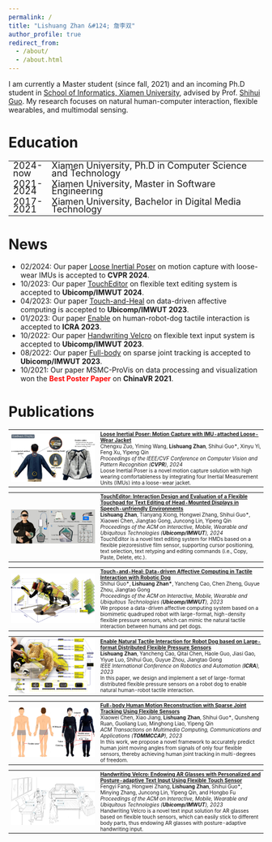 ```yaml
---
permalink: /
title: "Lishuang Zhan &#124; 詹李双"
author_profile: true
redirect_from: 
  - /about/
  - /about.html
---
```


I am currently a Master student (since fall, 2021) and an incoming Ph.D student in [School of Informatics, Xiamen University](https://informatics.xmu.edu.cn/), advised by Prof. [Shihui Guo](https://www.humanplus.xyz/). My research focuses on natural human-computer interaction, flexible wearables, and multimodal sensing.

# Education
<table style="width:100%; border-collapse: collapse; border: none; font-size: 18px; line-height: 0.8;">
  <tr>
    <td style="width:15%; border: none;">2024-now</td>
    <td style="width:85%; border: none;">Xiamen University, Ph.D in Computer Science and Technology</td>
  </tr>
  <tr>
    <td style="width:15%; border: none;">2021-2024</td>
    <td style="width:85%; border: none;">Xiamen University, Master in Software Engineering</td>
  </tr>
  <tr>
    <td style="width:15%; border: none;">2017-2021</td>
    <td style="width:85%; border: none;">Xiamen University, Bachelor in Digital Media Technology</td>
  </tr>
</table>

# News
- <span style="font-size: 14px;">02/2024: Our paper [Loose Inertial Poser](https://openaccess.thecvf.com/content/CVPR2024/html/Zuo_Loose_Inertial_Poser_Motion_Capture_with_IMU-attached_Loose-Wear_Jacket_CVPR_2024_paper.html) on motion capture with loose-wear IMUs is accepted to **CVPR 2024**.</span>
- <span style="font-size: 14px;">10/2023: Our paper [TouchEditor](https://dl.acm.org/doi/abs/10.1145/3631454?af=R) on flexible text editing system is accepted to **Ubicomp/IMWUT 2024**.</span>
- <span style="font-size: 14px;">04/2023: Our paper [Touch-and-Heal](https://dl.acm.org/doi/abs/10.1145/3596258) on data-driven affective computing is accepted to **Ubicomp/IMWUT 2023**.</span>
- <span style="font-size: 14px;">01/2023: Our paper [Enable](https://ieeexplore.ieee.org/document/10161049) on human-robot-dog tactile interaction is accepted to **ICRA 2023**.</span>
- <span style="font-size: 14px;">10/2022: Our paper [Handwriting Velcro](https://dl.acm.org/doi/10.1145/3569461) on flexible text input system is accepted to **Ubicomp/IMWUT 2023**.</span>
- <span style="font-size: 14px;">08/2022: Our paper [Full-body](https://dl.acm.org/doi/10.1145/3564700) on sparse joint tracking is accepted to **Ubicomp/IMWUT 2023**.</span>
- <span style="font-size: 14px;">10/2021: Our paper MSMC-ProVis on data processing and visualization won the **<span style="color: red;">Best Poster Paper</span>** on **ChinaVR 2021**.</span>

# Publications

<table style="width:100%; border-collapse: collapse; border: none; font-size: 10px;">
  <tr>
    <td style="width:35%; border: none;"><img src="/images/cvpr_looseinertialposer.jpg" width="100%"></td>
    <td style="width:65%; border: none;">
      <strong><a href="https://openaccess.thecvf.com/content/CVPR2024/html/Zuo_Loose_Inertial_Poser_Motion_Capture_with_IMU-attached_Loose-Wear_Jacket_CVPR_2024_paper.html">Loose Inertial Poser: Motion Capture with IMU-attached Loose-Wear Jacket</a></strong><br>
      Chengxu Zuo, Yiming Wang, <strong>Lishuang Zhan</strong>, Shihui Guo*, Xinyu Yi, Feng Xu, Yipeng Qin<br>
      <em>Proceedings of the IEEE/CVF Conference on Computer Vision and Pattern Recognition (<strong>CVPR</strong>), 2024</em><br>
      Loose Inertial Poser is a novel motion capture solution with high wearing comfortableness by integrating four Inertial Measurement Units (IMUs) into a loose-wear jacket.
    </td>
  </tr>
</table>

<table style="width:100%; border-collapse: collapse; border: none; font-size: 10px;">
  <tr>
    <td style="width:35%; border: none;"><img src="/images/imwut_toucheditor.jpg" width="100%"></td>
    <td style="width:65%; border: none;">
      <strong><a href="https://dl.acm.org/doi/abs/10.1145/3631454?af=R">TouchEditor: Interaction Design and Evaluation of a Flexible Touchpad for Text Editing of Head-Mounted Displays in Speech-unfriendly Environments</a></strong><br>
      <strong>Lishuang Zhan</strong>, Tianyang Xiong, Hongwei Zhang, Shihui Guo*, Xiaowei Chen, Jiangtao Gong, Juncong Lin, Yipeng Qin<br>
      <em>Proceedings of the ACM on Interactive, Mobile, Wearable and Ubiquitous Technologies (<strong>Ubicomp/IMWUT</strong>), 2024</em><br>
      TouchEditor is a novel text editing system for HMDs based on a flexible piezoresistive film sensor, supporting cursor positioning, text selection, text retyping and editing commands (i.e., Copy, Paste, Delete, etc.).
    </td>
  </tr>
</table>

<table style="width:100%; border-collapse: collapse; border: none; font-size: 10px;">
  <tr>
    <td style="width:35%; border: none;"><img src="/images/imwut_touchandheal.png" width="100%"></td>
    <td style="width:65%; border: none;">
      <strong><a href="https://dl.acm.org/doi/abs/10.1145/3596258">Touch-and-Heal: Data-driven Affective Computing in Tactile Interaction with Robotic Dog</a></strong><br>
      Shihui Guo*, <strong>Lishuang Zhan*</strong>, Yancheng Cao, Chen Zheng, Guyue Zhou, Jiangtao Gong<br>
      <em>Proceedings of the ACM on Interactive, Mobile, Wearable and Ubiquitous Technologies (<strong>Ubicomp/IMWUT</strong>), 2023</em><br>
      We propose a data-driven affective computing system based on a biomimetic quadruped robot with large-format, high-density flexible pressure sensors, which can mimic the natural tactile interaction between humans and pet dogs.
    </td>
  </tr>
</table>

<table style="width:100%; border-collapse: collapse; border: none; font-size: 10px;">
  <tr>
    <td style="width:35%; border: none;"><img src="/images/icra_enable.png" width="100%"></td>
    <td style="width:65%; border: none;">
      <strong><a href="https://ieeexplore.ieee.org/document/10161049">Enable Natural Tactile Interaction for Robot Dog based on Large-format Distributed Flexible Pressure Sensors</a></strong><br>
      <strong>Lishuang Zhan</strong>, Yancheng Cao, Qitai Chen, Haole Guo, Jiasi Gao, Yiyue Luo, Shihui Guo, Guyue Zhou, Jiangtao Gong<br>
      <em>IEEE International Conference on Robotics and Automation (<strong>ICRA</strong>), 2023</em><br>
      In this paper, we design and implement a set of large-format distributed flexible pressure sensors on a robot dog to enable natural human-robot tactile interaction.
    </td>
  </tr>
</table>

<table style="width:100%; border-collapse: collapse; border: none; font-size: 10px;">
  <tr>
    <td style="width:35%; border: none;"><img src="/images/tom_fullbody.png" width="100%"></td>
    <td style="width:65%; border: none;">
      <strong><a href="https://dl.acm.org/doi/10.1145/3564700">Full-body Human Motion Reconstruction with Sparse Joint Tracking Using Flexible Sensors</a></strong><br>
      Xiaowei Chen, Xiao Jiang, <strong>Lishuang Zhan</strong>, Shihui Guo*, Qunsheng Ruan, Guoliang Luo, Minghong Liao, Yipeng Qin<br>
      <em>ACM Transactions on Multimedia Computing, Communications and Applications (<strong>TOMMCCAP</strong>), 2023</em><br>
      In this work, we propose a novel framework to accurately predict human joint moving angles from signals of only four flexible sensors, thereby achieving human joint tracking in multi-degrees of freedom.
    </td>
  </tr>
</table>

<table style="width:100%; border-collapse: collapse; border: none; font-size: 10px;">
  <tr>
    <td style="width:35%; border: none;"><img src="/images/imwut_handwritingvelcro.png" width="100%"></td>
    <td style="width:65%; border: none;">
      <strong><a href="https://dl.acm.org/doi/10.1145/3569461">Handwriting Velcro: Endowing AR Glasses with Personalized and Posture-adaptive Text Input Using Flexible Touch Sensor</a></strong><br>
      Fengyi Fang, Hongwei Zhang, <strong>Lishuang Zhan</strong>, Shihui Guo*, Minying Zhang, Juncong Lin, Yipeng Qin, and Hongbo Fu<br>
      <em>Proceedings of the ACM on Interactive, Mobile, Wearable and Ubiquitous Technologies (<strong>Ubicomp/IMWUT</strong>), 2023</em><br>
      Handwriting Velcro is a novel text input solution for AR glasses based on flexible touch sensors, which can easily stick to different body parts, thus endowing AR glasses with posture-adaptive handwriting input.
    </td>
  </tr>
</table>
